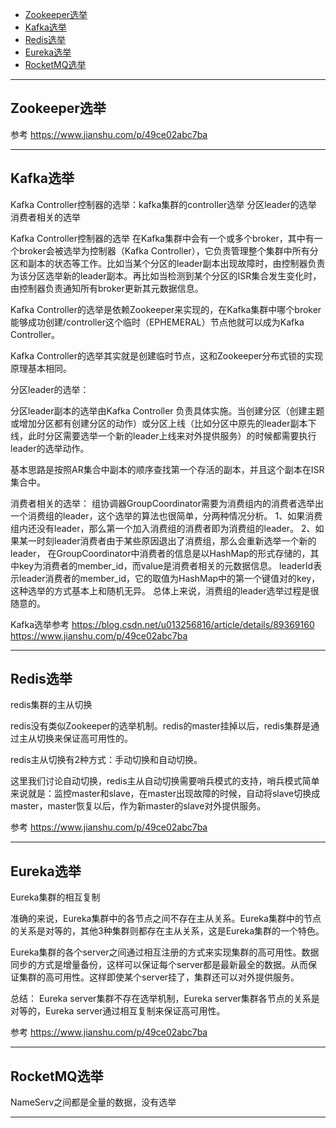 - [Zookeeper选举](#Zookeeper选举)
- [Kafka选举](#Kafka选举)
- [Redis选举](#Redis选举)
- [Eureka选举](#Eureka选举)
- [RocketMQ选举](#RocketMQ选举)



---------------------------------------------------------------------------------------------------------------------
## Zookeeper选举


参考
https://www.jianshu.com/p/49ce02abc7ba



---------------------------------------------------------------------------------------------------------------------
## Kafka选举

Kafka Controller控制器的选举：kafka集群的controller选举
分区leader的选举
消费者相关的选举



Kafka Controller控制器的选举
在Kafka集群中会有一个或多个broker，其中有一个broker会被选举为控制器（Kafka Controller），它负责管理整个集群中所有分区和副本的状态等工作。比如当某个分区的leader副本出现故障时，由控制器负责为该分区选举新的leader副本。再比如当检测到某个分区的ISR集合发生变化时，由控制器负责通知所有broker更新其元数据信息。

Kafka Controller的选举是依赖Zookeeper来实现的，在Kafka集群中哪个broker能够成功创建/controller这个临时（EPHEMERAL）节点他就可以成为Kafka Controller。


Kafka Controller的选举其实就是创建临时节点，这和Zookeeper分布式锁的实现原理基本相同。





分区leader的选举：

分区leader副本的选举由Kafka Controller 负责具体实施。当创建分区（创建主题或增加分区都有创建分区的动作）或分区上线（比如分区中原先的leader副本下线，此时分区需要选举一个新的leader上线来对外提供服务）的时候都需要执行leader的选举动作。

基本思路是按照AR集合中副本的顺序查找第一个存活的副本，并且这个副本在ISR集合中。



消费者相关的选举：
组协调器GroupCoordinator需要为消费组内的消费者选举出一个消费组的leader，这个选举的算法也很简单，分两种情况分析。
1、如果消费组内还没有leader，那么第一个加入消费组的消费者即为消费组的leader。
2、如果某一时刻leader消费者由于某些原因退出了消费组，那么会重新选举一个新的leader，
    在GroupCoordinator中消费者的信息是以HashMap的形式存储的，其中key为消费者的member_id，而value是消费者相关的元数据信息。
    leaderId表示leader消费者的member_id，它的取值为HashMap中的第一个键值对的key，这种选举的方式基本上和随机无异。
    总体上来说，消费组的leader选举过程是很随意的。




Kafka选举参考
https://blog.csdn.net/u013256816/article/details/89369160
https://www.jianshu.com/p/49ce02abc7ba


---------------------------------------------------------------------------------------------------------------------

## Redis选举


redis集群的主从切换

redis没有类似Zookeeper的选举机制。redis的master挂掉以后，redis集群是通过主从切换来保证高可用性的。

redis主从切换有2种方式：手动切换和自动切换。

这里我们讨论自动切换，redis主从自动切换需要哨兵模式的支持，哨兵模式简单来说就是：监控master和slave，在master出现故障的时候，自动将slave切换成master，master恢复以后，作为新master的slave对外提供服务。


参考
https://www.jianshu.com/p/49ce02abc7ba

---------------------------------------------------------------------------------------------------------------------
## Eureka选举

Eureka集群的相互复制

准确的来说，Eureka集群中的各节点之间不存在主从关系。Eureka集群中的节点的关系是对等的，其他3种集群则都存在主从关系，这是Eureka集群的一个特色。

Eureka集群的各个server之间通过相互注册的方式来实现集群的高可用性。数据同步的方式是增量备份，这样可以保证每个server都是最新最全的数据。从而保证集群的高可用性。这样即使某个server挂了，集群还可以对外提供服务。

总结：
Eureka server集群不存在选举机制，Eureka server集群各节点的关系是对等的，Eureka server通过相互复制来保证高可用性。



参考
https://www.jianshu.com/p/49ce02abc7ba

---------------------------------------------------------------------------------------------------------------------
## RocketMQ选举

NameServ之间都是全量的数据，没有选举



---------------------------------------------------------------------------------------------------------------------






